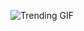 ![Trending GIF](https://media0.giphy.com/media/v1.Y2lkPThiYjIxNzcybzAwMW54ZzNhdWdkNHMyNDZ4bXZ5enVqejk5d21rYTZ0cGdhYzZ0YiZlcD12MV9naWZzX3NlYXJjaCZjdD1n/2jMtpIi8mhE8ctiMtK/giphy.gif)
